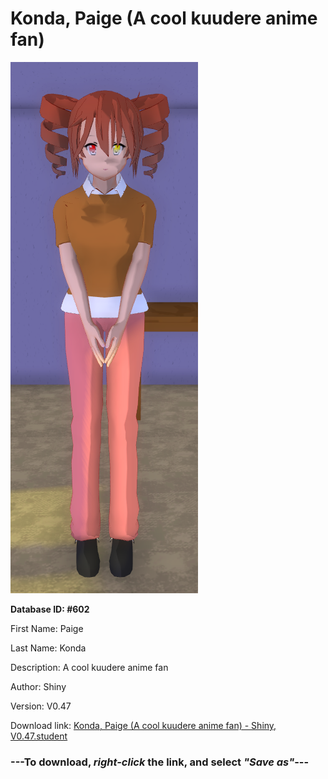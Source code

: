 # Konda, Paige (A cool kuudere anime fan)

<img src="https://raw.githubusercontent.com/Arbiter1223/Daigaku-Gurashi-Custom-Students/master/Students/Files/Konda%2C%20Paige%20(A%20cool%20kuudere%20anime%20fan).png" title="Konda, Paige (A cool kuudere anime fan) - Shiny, V0.47">

**Database ID: #602**

First Name: Paige

Last Name: Konda

Description: A cool kuudere anime fan

Author: Shiny

Version: V0.47

Download link: <a href="https://raw.githubusercontent.com/Arbiter1223/Daigaku-Gurashi-Custom-Students/master/Students/Files/Konda%2C%20Paige%20(A%20cool%20kuudere%20anime%20fan)%20-%20Shiny%2C%20V0.47.student">Konda, Paige (A cool kuudere anime fan) - Shiny, V0.47.student</a>

### ---**To download, _right-click_ the link, and select _"Save as"_**---
